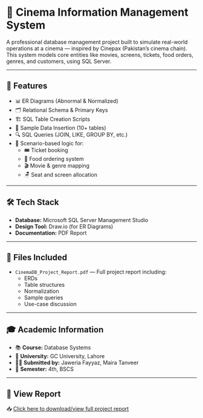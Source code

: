 # 🎥 Cinema Information Management System

A professional database management project built to simulate real-world operations at a cinema — inspired by Cinepax (Pakistan’s cinema chain). This system models core entities like movies, screens, tickets, food orders, genres, and customers, using SQL Server.

---

## 📌 Features

- 📊 ER Diagrams (Abnormal & Normalized)
- 🗂️ Relational Schema & Primary Keys
- 🏗️ SQL Table Creation Scripts
- 🧾 Sample Data Insertion (10+ tables)
- 🔍 SQL Queries (JOIN, LIKE, GROUP BY, etc.)
- 🎯 Scenario-based logic for:
  - 🎟️ Ticket booking
  - 🍿 Food ordering system
  - 🎬 Movie & genre mapping
  - 🪑 Seat and screen allocation

---

## 🛠️ Tech Stack

- **Database:** Microsoft SQL Server Management Studio
- **Design Tool:** Draw.io (for ER Diagrams)
- **Documentation:** PDF Report

---

## 📁 Files Included

- `CinemaDB_Project_Report.pdf` — Full project report including:
  - ERDs
  - Table structures
  - Normalization
  - Sample queries
  - Use-case discussion

---

## 🎓 Academic Information

- 📚 **Course:** Database Systems  
- 🏫 **University:** GC University, Lahore  
- 👩‍💻 **Submitted by:** Jaweria Fayyaz, Maira Tanveer  
- 📆 **Semester:** 4th, BSCS  

---

## 📄 View Report

📥 [Click here to download/view full project report](./CinemaDB_Project_Report.pdf)
